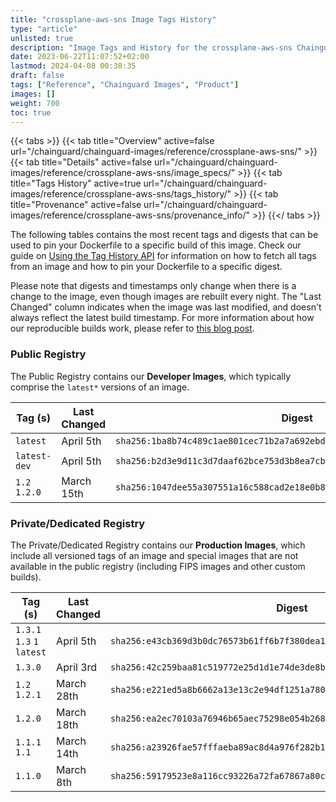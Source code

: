 ```yaml
---
title: "crossplane-aws-sns Image Tags History"
type: "article"
unlisted: true
description: "Image Tags and History for the crossplane-aws-sns Chainguard Image"
date: 2023-06-22T11:07:52+02:00
lastmod: 2024-04-08 00:38:35
draft: false
tags: ["Reference", "Chainguard Images", "Product"]
images: []
weight: 700
toc: true
---
```


{{< tabs >}}
{{< tab title="Overview" active=false url="/chainguard/chainguard-images/reference/crossplane-aws-sns/" >}}
{{< tab title="Details" active=false url="/chainguard/chainguard-images/reference/crossplane-aws-sns/image_specs/" >}}
{{< tab title="Tags History" active=true url="/chainguard/chainguard-images/reference/crossplane-aws-sns/tags_history/" >}}
{{< tab title="Provenance" active=false url="/chainguard/chainguard-images/reference/crossplane-aws-sns/provenance_info/" >}}
{{</ tabs >}}

The following tables contains the most recent tags and digests that can be used to pin your Dockerfile to a specific build of this image. Check our guide on [Using the Tag History API](/chainguard/chainguard-images/using-the-tag-history-api/) for information on how to fetch all tags from an image and how to pin your Dockerfile to a specific digest.

Please note that digests and timestamps only change when there is a change to the image, even though images are rebuilt every night. The "Last Changed" column indicates when the image was last modified, and doesn't always reflect the latest build timestamp. For more information about how our reproducible builds work, please refer to [this blog post](https://www.chainguard.dev/unchained/reproducing-chainguards-reproducible-image-builds).

### Public Registry
The Public Registry contains our **Developer Images**, which typically comprise the `latest*` versions of an image.

| Tag (s)        | Last Changed | Digest                                                                    |
|----------------|--------------|---------------------------------------------------------------------------|
|  `latest`      | April 5th    | `sha256:1ba8b74c489c1ae801cec71b2a7a692ebde18f814e37aa41e4d286e599c3b5a8` |
|  `latest-dev`  | April 5th    | `sha256:b2d3e9d11c3d7daaf62bce753d3b8ea7cb1353b35cfcb09a7050e4ebaa846650` |
|  `1.2` `1.2.0` | March 15th   | `sha256:1047dee55a307551a16c588cad2e18e0b836ab3497bdcb3d900f23bf33be2845` |


### Private/Dedicated Registry
The Private/Dedicated Registry contains our **Production Images**, which include all versioned tags of an image and special images that are not available in the public registry (including FIPS images and other custom builds).

| Tag (s)                     | Last Changed | Digest                                                                    |
|-----------------------------|--------------|---------------------------------------------------------------------------|
|  `1.3.1` `1.3` `1` `latest` | April 5th    | `sha256:e43cb369d3b0dc76573b61ff6b7f380dea1b1d79b3dd620aed73588ccdca202a` |
|  `1.3.0`                    | April 3rd    | `sha256:42c259baa81c519772e25d1d1e74de3de8bd533e4b74f4103b3492c913c612e0` |
|  `1.2` `1.2.1`              | March 28th   | `sha256:e221ed5a8b6662a13e13c2e94df1251a780f09a19326f9b9cdf47121eda4ba39` |
|  `1.2.0`                    | March 18th   | `sha256:ea2ec70103a76946b65aec75298e054b268c5617ed694d0e301cb9977e9611eb` |
|  `1.1.1` `1.1`              | March 14th   | `sha256:a23926fae57fffaeba89ac8d4a976f282b1ecba649a0573d68fe4bc02a529363` |
|  `1.1.0`                    | March 8th    | `sha256:59179523e8a116cc93226a72fa67867a80c6f3faabd45c5144a916deba1e6d22` |

